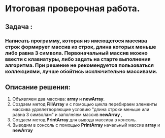 # Итоговая проверочная работа.
## Задача : 
### Написать программу, которая из имеющегося массива строк формирует массив из строк, длина которых меньше либо равна 3 символа. Первоначальный массив можно ввести с клавиатуры, либо задать на старте выполнения алгоритма. При решение не рекомендуется пользоваться коллекциями, лучше обойтись исключительно массивами.
## Описание решения:
1. Объявляем два массива: **array** и **newArray**.
2. Создаем метод **FillArray** и с помощью цикла перебираем элементы массива удовлетворяющие условию  "длина строки меньше или равна 3 символам" и заполняем массив **newArray** , 
3. Создаем метод **PrintArray** для вывода массива в консоль.
4. Выводим в сонсоль с помощью **PrintArray** начальный массив **array** и **newArray**